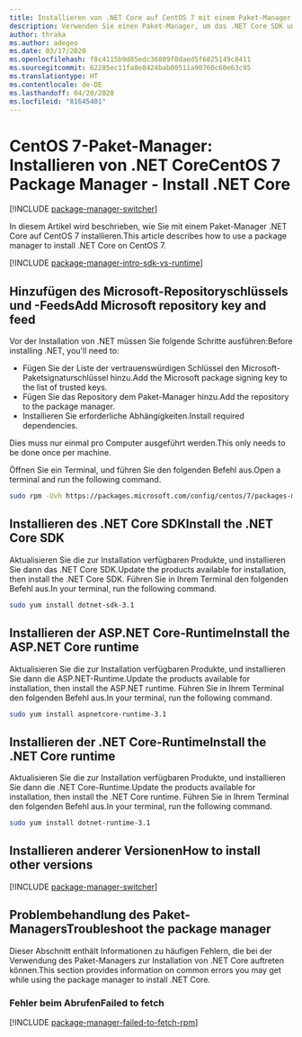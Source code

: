 ```yaml
---
title: Installieren von .NET Core auf CentOS 7 mit einem Paket-Manager (.NET Core)
description: Verwenden Sie einen Paket-Manager, um das .NET Core SDK und die -Runtime auf CentOS 7 zu installieren.
author: thraka
ms.author: adegeo
ms.date: 03/17/2020
ms.openlocfilehash: f8c4115b9d85edc36809f0daed5f6825149c8411
ms.sourcegitcommit: 62285ec11fa8e8424bab00511a90760c60e63c95
ms.translationtype: HT
ms.contentlocale: de-DE
ms.lasthandoff: 04/20/2020
ms.locfileid: "81645401"
---
```

# <a name="centos-7-package-manager---install-net-core"></a><span data-ttu-id="97218-103">CentOS 7-Paket-Manager: Installieren von .NET Core</span><span class="sxs-lookup"><span data-stu-id="97218-103">CentOS 7 Package Manager - Install .NET Core</span></span>

[!INCLUDE [package-manager-switcher](./includes/package-manager-switcher.md)]

<span data-ttu-id="97218-104">In diesem Artikel wird beschrieben, wie Sie mit einem Paket-Manager .NET Core auf CentOS 7 installieren.</span><span class="sxs-lookup"><span data-stu-id="97218-104">This article describes how to use a package manager to install .NET Core on CentOS 7.</span></span>

[!INCLUDE [package-manager-intro-sdk-vs-runtime](includes/package-manager-intro-sdk-vs-runtime.md)]

## <a name="add-microsoft-repository-key-and-feed"></a><span data-ttu-id="97218-105">Hinzufügen des Microsoft-Repositoryschlüssels und -Feeds</span><span class="sxs-lookup"><span data-stu-id="97218-105">Add Microsoft repository key and feed</span></span>

<span data-ttu-id="97218-106">Vor der Installation von .NET müssen Sie folgende Schritte ausführen:</span><span class="sxs-lookup"><span data-stu-id="97218-106">Before installing .NET, you'll need to:</span></span>

- <span data-ttu-id="97218-107">Fügen Sie der Liste der vertrauenswürdigen Schlüssel den Microsoft-Paketsignaturschlüssel hinzu.</span><span class="sxs-lookup"><span data-stu-id="97218-107">Add the Microsoft package signing key to the list of trusted keys.</span></span>
- <span data-ttu-id="97218-108">Fügen Sie das Repository dem Paket-Manager hinzu.</span><span class="sxs-lookup"><span data-stu-id="97218-108">Add the repository to the package manager.</span></span>
- <span data-ttu-id="97218-109">Installieren Sie erforderliche Abhängigkeiten.</span><span class="sxs-lookup"><span data-stu-id="97218-109">Install required dependencies.</span></span>

<span data-ttu-id="97218-110">Dies muss nur einmal pro Computer ausgeführt werden.</span><span class="sxs-lookup"><span data-stu-id="97218-110">This only needs to be done once per machine.</span></span>

<span data-ttu-id="97218-111">Öffnen Sie ein Terminal, und führen Sie den folgenden Befehl aus.</span><span class="sxs-lookup"><span data-stu-id="97218-111">Open a terminal and run the following command.</span></span>

```bash
sudo rpm -Uvh https://packages.microsoft.com/config/centos/7/packages-microsoft-prod.rpm
```

## <a name="install-the-net-core-sdk"></a><span data-ttu-id="97218-112">Installieren des .NET Core SDK</span><span class="sxs-lookup"><span data-stu-id="97218-112">Install the .NET Core SDK</span></span>

<span data-ttu-id="97218-113">Aktualisieren Sie die zur Installation verfügbaren Produkte, und installieren Sie dann das .NET Core SDK.</span><span class="sxs-lookup"><span data-stu-id="97218-113">Update the products available for installation, then install the .NET Core SDK.</span></span> <span data-ttu-id="97218-114">Führen Sie in Ihrem Terminal den folgenden Befehl aus.</span><span class="sxs-lookup"><span data-stu-id="97218-114">In your terminal, run the following command.</span></span>

```bash
sudo yum install dotnet-sdk-3.1
```

## <a name="install-the-aspnet-core-runtime"></a><span data-ttu-id="97218-115">Installieren der ASP.NET Core-Runtime</span><span class="sxs-lookup"><span data-stu-id="97218-115">Install the ASP.NET Core runtime</span></span>

<span data-ttu-id="97218-116">Aktualisieren Sie die zur Installation verfügbaren Produkte, und installieren Sie dann die ASP.NET-Runtime.</span><span class="sxs-lookup"><span data-stu-id="97218-116">Update the products available for installation, then install the ASP.NET runtime.</span></span> <span data-ttu-id="97218-117">Führen Sie in Ihrem Terminal den folgenden Befehl aus.</span><span class="sxs-lookup"><span data-stu-id="97218-117">In your terminal, run the following command.</span></span>

```bash
sudo yum install aspnetcore-runtime-3.1
```

## <a name="install-the-net-core-runtime"></a><span data-ttu-id="97218-118">Installieren der .NET Core-Runtime</span><span class="sxs-lookup"><span data-stu-id="97218-118">Install the .NET Core runtime</span></span>

<span data-ttu-id="97218-119">Aktualisieren Sie die zur Installation verfügbaren Produkte, und installieren Sie dann die .NET Core-Runtime.</span><span class="sxs-lookup"><span data-stu-id="97218-119">Update the products available for installation, then install the .NET Core runtime.</span></span> <span data-ttu-id="97218-120">Führen Sie in Ihrem Terminal den folgenden Befehl aus.</span><span class="sxs-lookup"><span data-stu-id="97218-120">In your terminal, run the following command.</span></span>

```bash
sudo yum install dotnet-runtime-3.1
```

## <a name="how-to-install-other-versions"></a><span data-ttu-id="97218-121">Installieren anderer Versionen</span><span class="sxs-lookup"><span data-stu-id="97218-121">How to install other versions</span></span>

[!INCLUDE [package-manager-switcher](./includes/package-manager-heading-hack-pkgname.md)]

## <a name="troubleshoot-the-package-manager"></a><span data-ttu-id="97218-122">Problembehandlung des Paket-Managers</span><span class="sxs-lookup"><span data-stu-id="97218-122">Troubleshoot the package manager</span></span>

<span data-ttu-id="97218-123">Dieser Abschnitt enthält Informationen zu häufigen Fehlern, die bei der Verwendung des Paket-Managers zur Installation von .NET Core auftreten können.</span><span class="sxs-lookup"><span data-stu-id="97218-123">This section provides information on common errors you may get while using the package manager to install .NET Core.</span></span>

### <a name="failed-to-fetch"></a><span data-ttu-id="97218-124">Fehler beim Abrufen</span><span class="sxs-lookup"><span data-stu-id="97218-124">Failed to fetch</span></span>

[!INCLUDE [package-manager-failed-to-fetch-rpm](includes/package-manager-failed-to-fetch-rpm.md)]
